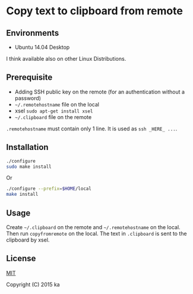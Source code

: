 # Copy text to clipboard from remote

## Environments

* Ubuntu 14.04 Desktop

I think available also on other Linux Distributions.

## Prerequisite

* Adding SSH public key on the remote (for an authentication without a password)
* `~/.remotehostname` file on the local
* xsel `sudo apt-get install xsel`
* `~/.clipboard` file on the remote

`.remotehostname` must contain only 1 line. It is used as `ssh _HERE_ ...`.

## Installation

```sh
./configure
sudo make install
```

Or

```sh
./configure --prefix=$HOME/local
make install
```

## Usage

Create `~/.clipboard` on the remote and `~/.remotehostname` on the local. Then run `copyfromremote` on the local. The text in `.clipboard` is sent to the clipboard by xsel.

## License

[MIT](http://opensource.org/licenses/MIT)

Copyright (C) 2015 ka
